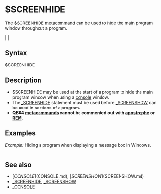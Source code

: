 # $SCREENHIDE

The $SCREENHIDE [metacommand](metacommand.md) can be used to hide the main program window throughout a program.

  

|  |

## Syntax

$SCREENHIDE
  

## Description

* $SCREENHIDE may be used at the start of a program to hide the main program window when using a [console](console.md) window.
* The [_SCREENHIDE](_SCREENHIDE.md) statement must be used before [_SCREENSHOW](_SCREENSHOW.md) can be used in sections of a program.
* **QB64 [metacommands](metacommands.md) cannot be commented out with [apostrophe](apostrophe.md) or [REM](REM.md)**.

  

## Examples

*Example:* Hiding a program when displaying a message box in Windows.

``` $SCREENHIDE [DECLARE DYNAMIC LIBRARY](DECLARE DYNAMIC LIBRARY.md) "user32"   [FUNCTION](FUNCTION.md) MessageBoxA& ([BYVAL](BYVAL.md) hWnd%&, [BYVAL](BYVAL.md) lpText%&, [BYVAL](BYVAL.md) lpCaption%&, [BYVAL](BYVAL.md) uType~&) [END DECLARE](END DECLARE.md) [DECLARE DYNAMIC LIBRARY](DECLARE DYNAMIC LIBRARY.md) "kernel32"   [SUB](SUB.md) ExitProcess ([BYVAL](BYVAL.md) uExitCode~&) [END DECLARE](END DECLARE.md) [DIM](DIM.md) s0 [AS](AS.md) [STRING](STRING.md) [DIM](DIM.md) s1 [AS](AS.md) [STRING](STRING.md) s0 = "Text" + [CHR$](CHR$.md)(0) s1 = "Caption" + [CHR$](CHR$.md)(0) ExitProcess MessageBoxA(0, [_OFFSET](_OFFSET.md) "OFFSET (function)")(s0), [_OFFSET](_OFFSET.md) "OFFSET (function)")(s1), 0)  
```

  

## See also

* [$CONSOLE]($CONSOLE.md), [$SCREENSHOW]($SCREENSHOW.md)
* [_SCREENHIDE](_SCREENHIDE.md), [_SCREENSHOW](_SCREENSHOW.md)
* [_CONSOLE](_CONSOLE.md)

  
